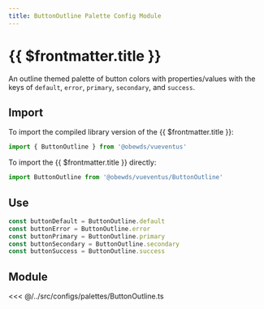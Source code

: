 ```yaml
---
title: ButtonOutline Palette Config Module
---
```


<script setup>
    import DocsPackageVersion from '../../../src/views/compos/DocsPackageVersion.vue'
</script>








# {{ $frontmatter.title }}

An outline themed palette of button colors with properties/values with the keys of `default`, `error`, `primary`, `secondary`, and `success`.






## Import

To import the compiled library version of the {{ $frontmatter.title }}:

```javascript
import { ButtonOutline } from '@obewds/vueventus'
```

To import the {{ $frontmatter.title }} directly:

```javascript
import ButtonOutline from '@obewds/vueventus/ButtonOutline'
```






## Use

```javascript
const buttonDefault = ButtonOutline.default
const buttonError = ButtonOutline.error
const buttonPrimary = ButtonOutline.primary
const buttonSecondary = ButtonOutline.secondary
const buttonSuccess = ButtonOutline.success
```






## Module

<<< @/../src/configs/palettes/ButtonOutline.ts






<DocsPackageVersion/>


